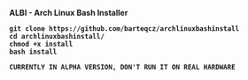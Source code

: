 <b> ALBI - Arch Linux Bash Installer <b/>

```pacman -Syy git
git clone https://github.com/barteqcz/archlinuxbashinstall
cd archlinuxbashinstall/
chmod +x install
bash install

CURRENTLY IN ALPHA VERSION, DON'T RUN IT ON REAL HARDWARE
